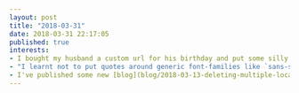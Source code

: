 ```yaml
---
layout: post
title: "2018-03-31"
date: 2018-03-31 22:17:05
published: true
interests:
- I bought my husband a custom url for his birthday and put some silly content on it. I used CSS Grid for the first time to build it! [http://ant33t.rocks](ant33t.rocks)
- "I learnt not to put quotes around generic font-families like `sans-serif`, i.e. don't do `font-family: 'sans-serif'` - this won't work! [You don't even need quotes around font-families with spaces in their name](https://mathiasbynens.be/notes/unquoted-font-family)"
- I've published some new [blog](blog/2018-03-13-deleting-multiple-local-git-branches-with-grep/) [posts](blog/2018-03-16-styling-inline-code-tags/), even [one that I'd started 4 months ago](blog/2018-03-19-reasons-not-to-use-ids-in-css/) (why has this took me so long?!)
---
```

